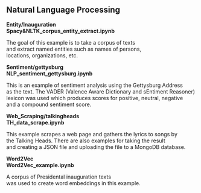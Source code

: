 ## Natural Language Processing  

**Entity/Inauguration**  
**Spacy&NLTK_corpus_entity_extract.ipynb**  

The goal of this example is to take a corpus of texts  
and extract named entities such as names of persons,  
locations, organizations, etc.


**Sentiment/gettysburg**  
**NLP_sentiment_gettysburg.ipynb**  

This is an example of sentiment analysis using the Gettysburg Address  
as the text. The VADER (Valence Aware Dictionary and sEntiment Reasoner)  
lexicon was used which produces scores for positive, neutral, negative  
and a compound sentiment score. 


**Web_Scraping/talkingheads**  
**TH_data_scrape.ipynb**

This example scrapes a web page and gathers the lyrics to songs by  
the Talking Heads. There are also examples for taking the result  
and creating a JSON file and uploading the file to a MongoDB database.

**Word2Vec**  
**Word2Vec_example.ipynb**  

A corpus of Presidental inauguration texts  
was used to create word embeddings in this example.
